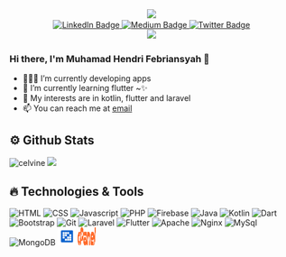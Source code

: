 <div id="header" align="center">
  <img src="https://media.giphy.com/media/M9gbBd9nbDrOTu1Mqx/giphy.gif" width="100"/>
</div>
<div id="badges" align="center">
  <a href="https://www.linkedin.com/in/m-hendri-febriansyah">
    <img src="https://img.shields.io/badge/LinkedIn-blue?style=for-the-badge&logo=linkedin&logoColor=white" alt="LinkedIn Badge"/>
  </a>
  <a href="https://medium.com/@mhendrife">
    <img src="https://img.shields.io/badge/Medium-black?style=for-the-badge&logo=medium&logoColor=white" alt="Medium Badge"/>
  </a>
  <a href="https://twitter.com/mndrife">
    <img src="https://img.shields.io/badge/Twitter-blue?style=for-the-badge&logo=twitter&logoColor=white" alt="Twitter Badge"/>
  </a>
</div>
<div align="center">
	<img src="https://komarev.com/ghpvc/?username=mhendrif&color=green&style=flat-square">
</div>

### Hi there, I'm Muhamad Hendri Febriansyah 👋

- 👨🏽‍💻 I’m currently developing apps
- 🌱 I’m currently learning flutter ~✨
- 🤔 My interests are in kotlin, flutter and laravel
- 📫 You can reach me at [email](mailto:hendrifebriansyah28@gmail.com)


## ⚙️ Github Stats
<div>
  <img src="https://github-readme-stats.vercel.app/api?username=mhendrif&show_icons=true&theme=radical&count_private=true&hide=prs" alt="celvine"       width="534"/>
  <img src="https://github-readme-stats.vercel.app/api/top-langs/?username=mhendrif&theme=radical&layout=compact&langs_count=10&hide=blade&count_private=true" width="300"/>
</div>

## 🔥 Technologies & Tools
<div>
  <img src="https://cdn.jsdelivr.net/gh/devicons/devicon/icons/html5/html5-original.svg" width="32px" height="32px" alt="HTML" />
  <img src="https://cdn.jsdelivr.net/gh/devicons/devicon/icons/css3/css3-original.svg" width="32px" height="32px" alt="CSS" />
  <img src="https://cdn.jsdelivr.net/gh/devicons/devicon/icons/javascript/javascript-original.svg" width="32px" height="32px" alt="Javascript" />
  <img src="https://cdn.jsdelivr.net/gh/devicons/devicon/icons/php/php-original.svg" width="32px" height="32px" alt="PHP" />
  <img src="https://cdn.jsdelivr.net/gh/devicons/devicon/icons/firebase/firebase-plain.svg" width="32px" height="32px" alt="Firebase" />
  <img src="https://cdn.jsdelivr.net/gh/devicons/devicon/icons/java/java-original.svg" width="32px" height="32px" alt="Java" />
  <img src="https://cdn.jsdelivr.net/gh/devicons/devicon/icons/kotlin/kotlin-original.svg" width="32px" height="32px" alt="Kotlin" />
  <img src="https://cdn.jsdelivr.net/gh/devicons/devicon/icons/dart/dart-original.svg"  width="32px" height="32px" alt="Dart" />
  <img src="https://cdn.jsdelivr.net/gh/devicons/devicon/icons/bootstrap/bootstrap-original.svg" width="32px" height="32px" alt="Bootstrap" />
  <img src="https://cdn.jsdelivr.net/gh/devicons/devicon/icons/git/git-original.svg" width="32px" height="32px" alt="Git" />
  <img src="https://cdn.jsdelivr.net/gh/devicons/devicon/icons/laravel/laravel-plain.svg" width="32px" height="32px" alt="Laravel" />
  <img src="https://cdn.jsdelivr.net/gh/devicons/devicon/icons/flutter/flutter-original.svg"width="32px" height="32px" alt="Flutter" />
  <img src="https://cdn.jsdelivr.net/gh/devicons/devicon/icons/apache/apache-original-wordmark.svg" width="32px" height="32px" alt="Apache" />
  <img src="https://cdn.jsdelivr.net/gh/devicons/devicon/icons/nginx/nginx-original.svg" width="32px" height="32px" alt="Nginx" />
  <img src="https://cdn.jsdelivr.net/gh/devicons/devicon/icons/mysql/mysql-original-wordmark.svg"  width="32px" height="32px" alt="MySql" />
  <img src="https://cdn.jsdelivr.net/gh/devicons/devicon/icons/mongodb/mongodb-original-wordmark.svg" width="32px" height="32px" alt="MongoDB" />
  <img src="assets/liferay.png" width="32px" height="32px" alt="Liferay" />
  <img src="assets/cpanel.svg" width="32px" height="32px" alt="CPanel" />
</div>